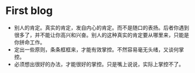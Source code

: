 # First blog 

- 别人的肯定。真实的肯定，发自内心的肯定。而不是随口的表扬。后者你遇到很多了，并不能让你高兴和兴奋。别人的这种真实的肯定要从哪里来，只能是你拼命工作。
- 定出一些原则，条条框框来，才能有效掌控。不然容易毫无头绪，又谈何掌控。
- 必须想出很好的办法，才能很好的掌控。只是嘴上说说，实际上掌控不了。

